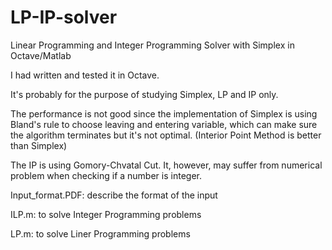LP-IP-solver
============

Linear Programming and Integer Programming Solver with Simplex in Octave/Matlab

I had written and tested it in Octave.

It's probably for the purpose of studying Simplex, LP and IP only. 

The performance is not good since the implementation of Simplex is using Bland's rule to choose leaving and entering variable, which can make sure the algorithm terminates but it's not optimal.
(Interior Point Method is better than Simplex)

The IP is using Gomory-Chvatal Cut. It, however, may suffer from numerical problem when checking if a number is integer.



Input_format.PDF: describe the format of the input

ILP.m: to solve Integer Programming problems

LP.m: to solve Liner Programming problems




